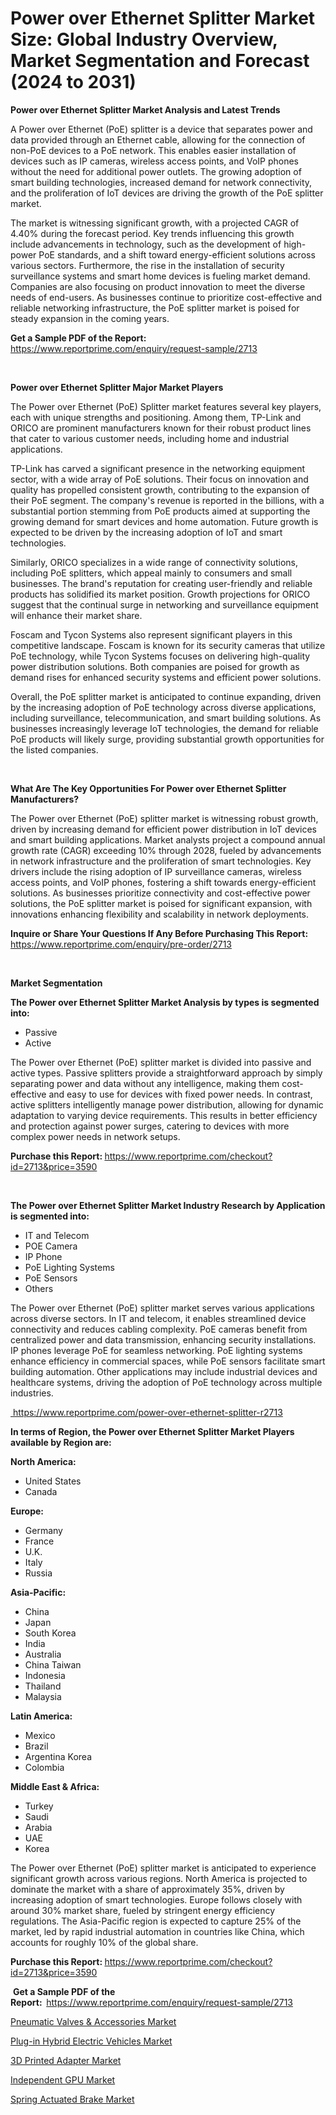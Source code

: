 <p><h1>Power over Ethernet Splitter Market Size: Global Industry Overview, Market Segmentation and Forecast (2024 to 2031)</h1></p><p><strong>Power over Ethernet Splitter Market Analysis and Latest Trends</strong></p>
<p><p>A Power over Ethernet (PoE) splitter is a device that separates power and data provided through an Ethernet cable, allowing for the connection of non-PoE devices to a PoE network. This enables easier installation of devices such as IP cameras, wireless access points, and VoIP phones without the need for additional power outlets. The growing adoption of smart building technologies, increased demand for network connectivity, and the proliferation of IoT devices are driving the growth of the PoE splitter market.</p><p>The market is witnessing significant growth, with a projected CAGR of 4.40% during the forecast period. Key trends influencing this growth include advancements in technology, such as the development of high-power PoE standards, and a shift toward energy-efficient solutions across various sectors. Furthermore, the rise in the installation of security surveillance systems and smart home devices is fueling market demand. Companies are also focusing on product innovation to meet the diverse needs of end-users. As businesses continue to prioritize cost-effective and reliable networking infrastructure, the PoE splitter market is poised for steady expansion in the coming years.</p></p>
<p><strong>Get a Sample PDF of the Report:&nbsp;</strong> <a href="https://www.reportprime.com/enquiry/request-sample/2713">https://www.reportprime.com/enquiry/request-sample/2713</a></p>
<p>&nbsp;</p>
<p><strong>Power over Ethernet Splitter Major Market Players</strong></p>
<p><p>The Power over Ethernet (PoE) Splitter market features several key players, each with unique strengths and positioning. Among them, TP-Link and ORICO are prominent manufacturers known for their robust product lines that cater to various customer needs, including home and industrial applications.</p><p>TP-Link has carved a significant presence in the networking equipment sector, with a wide array of PoE solutions. Their focus on innovation and quality has propelled consistent growth, contributing to the expansion of their PoE segment. The company's revenue is reported in the billions, with a substantial portion stemming from PoE products aimed at supporting the growing demand for smart devices and home automation. Future growth is expected to be driven by the increasing adoption of IoT and smart technologies.</p><p>Similarly, ORICO specializes in a wide range of connectivity solutions, including PoE splitters, which appeal mainly to consumers and small businesses. The brand's reputation for creating user-friendly and reliable products has solidified its market position. Growth projections for ORICO suggest that the continual surge in networking and surveillance equipment will enhance their market share.</p><p>Foscam and Tycon Systems also represent significant players in this competitive landscape. Foscam is known for its security cameras that utilize PoE technology, while Tycon Systems focuses on delivering high-quality power distribution solutions. Both companies are poised for growth as demand rises for enhanced security systems and efficient power solutions.</p><p>Overall, the PoE splitter market is anticipated to continue expanding, driven by the increasing adoption of PoE technology across diverse applications, including surveillance, telecommunication, and smart building solutions. As businesses increasingly leverage IoT technologies, the demand for reliable PoE products will likely surge, providing substantial growth opportunities for the listed companies.</p></p>
<p>&nbsp;</p>
<p><strong>What Are The Key Opportunities For Power over Ethernet Splitter Manufacturers?</strong></p>
<p><p>The Power over Ethernet (PoE) splitter market is witnessing robust growth, driven by increasing demand for efficient power distribution in IoT devices and smart building applications. Market analysts project a compound annual growth rate (CAGR) exceeding 10% through 2028, fueled by advancements in network infrastructure and the proliferation of smart technologies. Key drivers include the rising adoption of IP surveillance cameras, wireless access points, and VoIP phones, fostering a shift towards energy-efficient solutions. As businesses prioritize connectivity and cost-effective power solutions, the PoE splitter market is poised for significant expansion, with innovations enhancing flexibility and scalability in network deployments.</p></p>
<p><strong>Inquire or Share Your Questions If Any Before Purchasing This Report:</strong> <a href="https://www.reportprime.com/enquiry/pre-order/2713">https://www.reportprime.com/enquiry/pre-order/2713</a></p>
<p>&nbsp;</p>
<p><strong>Market Segmentation</strong></p>
<p><strong>The Power over Ethernet Splitter Market Analysis by types is segmented into:</strong></p>
<p><ul><li>Passive</li><li>Active</li></ul></p>
<p><p>The Power over Ethernet (PoE) splitter market is divided into passive and active types. Passive splitters provide a straightforward approach by simply separating power and data without any intelligence, making them cost-effective and easy to use for devices with fixed power needs. In contrast, active splitters intelligently manage power distribution, allowing for dynamic adaptation to varying device requirements. This results in better efficiency and protection against power surges, catering to devices with more complex power needs in network setups.</p></p>
<p><strong>Purchase this Report:&nbsp;</strong><a href="https://www.reportprime.com/checkout?id=2713&price=3590">https://www.reportprime.com/checkout?id=2713&price=3590</a></p>
<p>&nbsp;</p>
<p><strong>The Power over Ethernet Splitter Market Industry Research by Application is segmented into:</strong></p>
<p><ul><li>IT and Telecom</li><li>POE Camera</li><li>IP Phone</li><li>PoE Lighting Systems</li><li>PoE Sensors</li><li>Others</li></ul></p>
<p><p>The Power over Ethernet (PoE) splitter market serves various applications across diverse sectors. In IT and telecom, it enables streamlined device connectivity and reduces cabling complexity. PoE cameras benefit from centralized power and data transmission, enhancing security installations. IP phones leverage PoE for seamless networking. PoE lighting systems enhance efficiency in commercial spaces, while PoE sensors facilitate smart building automation. Other applications may include industrial devices and healthcare systems, driving the adoption of PoE technology across multiple industries.</p></p>
<p><a href="https://www.reportprime.com/power-over-ethernet-splitter-r2713">&nbsp;https://www.reportprime.com/power-over-ethernet-splitter-r2713</a></p>
<p><strong>In terms of Region, the Power over Ethernet Splitter Market Players available by Region are:</strong></p>
<p>
    <p> <strong> North America: </strong>
        <ul>
            <li>United States</li>
            <li>Canada</li>
        </ul>
        </p> 
    <p> <strong> Europe: </strong>
        <ul>
            <li>Germany</li>
            <li>France</li>
            <li>U.K.</li>
            <li>Italy</li>
            <li>Russia</li>
        </ul>
        </p> 
    <p> <strong> Asia-Pacific: </strong>
        <ul>
            <li>China</li>
            <li>Japan</li>
            <li>South Korea</li>
            <li>India</li>
            <li>Australia</li>
            <li>China Taiwan</li>
            <li>Indonesia</li>
            <li>Thailand</li>
            <li>Malaysia</li>
        </ul>
        </p> 
    <p> <strong> Latin America: </strong>
        <ul>
            <li>Mexico</li>
            <li>Brazil</li>
            <li>Argentina Korea</li>
            <li>Colombia</li>
        </ul>
        </p> 
    <p> <strong> Middle East & Africa: </strong>
        <ul>
            <li>Turkey</li>
            <li>Saudi</li>
            <li>Arabia</li>
            <li>UAE</li>
            <li>Korea</li>
        </ul>
    </p>
    </p>
<p><p>The Power over Ethernet (PoE) splitter market is anticipated to experience significant growth across various regions. North America is projected to dominate the market with a share of approximately 35%, driven by increasing adoption of smart technologies. Europe follows closely with around 30% market share, fueled by stringent energy efficiency regulations. The Asia-Pacific region is expected to capture 25% of the market, led by rapid industrial automation in countries like China, which accounts for roughly 10% of the global share.</p></p>
<p><strong>Purchase this Report: </strong><a href="https://www.reportprime.com/checkout?id=2713&price=3590">https://www.reportprime.com/checkout?id=2713&price=3590</a></p>
<p>&nbsp;<strong>Get a Sample PDF of the Report:&nbsp;&nbsp;</strong><a href="https://www.reportprime.com/enquiry/request-sample/2713">https://www.reportprime.com/enquiry/request-sample/2713</a></p>
<p><strong></strong></p>
<p><p><a href="https://issuu.com/reportprime-2/docs/pneumatic-valves-accessories-market_4f696af9c410e6">Pneumatic Valves & Accessories Market</a></p><p><a href="https://issuu.com/reportprime-2/docs/plug-in-hybrid-electric-vehicles-ma_e183013d135743">Plug-in Hybrid Electric Vehicles Market</a></p><p><a href="https://www.linkedin.com/pulse/mapping-3d-printed-adapter-market-trends-challenges-breakthroughs-1q0je?trackingId=rZSS6qnjS3C%2F2vo8d%2BiX3A%3D%3D">3D Printed Adapter Market</a></p><p><a href="https://github.com/AlisaRowe24/Market-Research-Report-List-1/blob/main/independent-gpu-market.md">Independent GPU Market</a></p><p><a href="https://www.linkedin.com/pulse/spring-actuated-brake-industry-forecast-market-shifts-strategic-d5voe?trackingId=5l9uIkg9RmKfRuGjnrxcsw%3D%3D">Spring Actuated Brake Market</a></p></p>